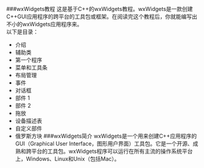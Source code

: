 ###wxWidgets教程
这是基于C++的wxWidgets教程。wxWidgets是一款创建C++GUI应用程序的跨平台的工具包或框架。在阅读完这个教程后，你就能编写出不小的wxWidgets应用程序来。<br/>
以下是目录：<br />
+ 介绍
+ 辅助类
+ 第一个程序
+ 菜单和工具条
+ 布局管理
+ 事件
+ 对话框
+ 部件 1
+ 部件 2
+ 拖放
+ 设备描述表
+ 自定义部件
+ 俄罗斯方块
###wxWidgets简介
wxWidgets是一个用来创建C++应用程序的GUI（Graphical User Interface，图形用户界面）工具包。它是一个开源、成熟和跨平台的工具包。wxWidgets程序可以运行在所有主流的操作系统平台上，Windows、Linux和Unix（包括Mac）。
